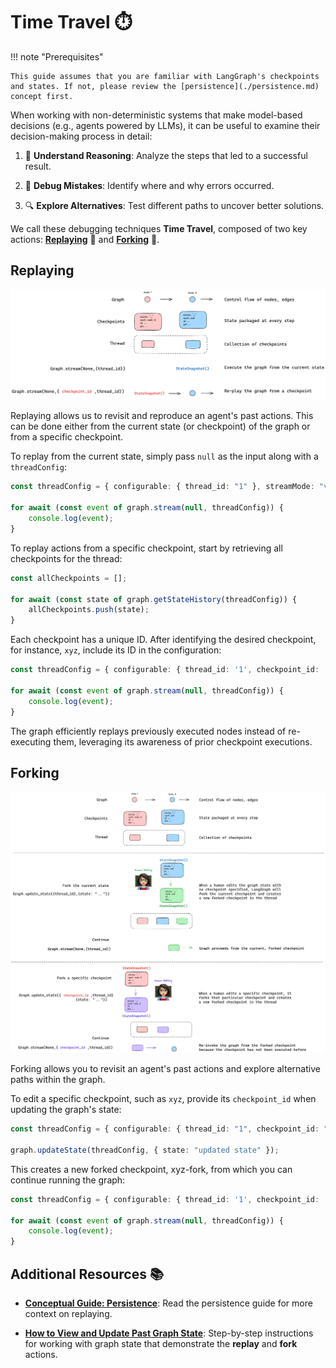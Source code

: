# Time Travel ⏱️

!!! note "Prerequisites"

    This guide assumes that you are familiar with LangGraph's checkpoints and states. If not, please review the [persistence](./persistence.md) concept first.

When working with non-deterministic systems that make model-based decisions (e.g., agents powered by LLMs), it can be useful to examine their decision-making process in detail:

1. 🤔 **Understand Reasoning**: Analyze the steps that led to a successful result.

2. 🐞 **Debug Mistakes**: Identify where and why errors occurred.

3. 🔍 **Explore Alternatives**: Test different paths to uncover better solutions.

We call these debugging techniques **Time Travel**, composed of two key actions: [**Replaying**](#replaying) 🔁 and [**Forking**](#forking) 🔀.

## Replaying

![](./img/human_in_the_loop/replay.png)

Replaying allows us to revisit and reproduce an agent's past actions. This can be done either from the current state (or checkpoint) of the graph or from a specific checkpoint.

To replay from the current state, simply pass `null` as the input along with a `threadConfig`:

```typescript
const threadConfig = { configurable: { thread_id: "1" }, streamMode: "values" };

for await (const event of graph.stream(null, threadConfig)) {
    console.log(event);
}
```

To replay actions from a specific checkpoint, start by retrieving all checkpoints for the thread:

```typescript
const allCheckpoints = [];

for await (const state of graph.getStateHistory(threadConfig)) {
    allCheckpoints.push(state);
}
```

Each checkpoint has a unique ID. After identifying the desired checkpoint, for instance, `xyz`, include its ID in the configuration:

```typescript
const threadConfig = { configurable: { thread_id: '1', checkpoint_id: 'xyz' }, streamMode: "values" };

for await (const event of graph.stream(null, threadConfig)) {
    console.log(event);
}
```

The graph efficiently replays previously executed nodes instead of re-executing them, leveraging its awareness of prior checkpoint executions.

## Forking

![](./img/human_in_the_loop/forking.png)

Forking allows you to revisit an agent's past actions and explore alternative paths within the graph.

To edit a specific checkpoint, such as `xyz`, provide its `checkpoint_id` when updating the graph's state:

```typescript
const threadConfig = { configurable: { thread_id: "1", checkpoint_id: "xyz" } };

graph.updateState(threadConfig, { state: "updated state" });
```

This creates a new forked checkpoint, xyz-fork, from which you can continue running the graph:

```typescript
const threadConfig = { configurable: { thread_id: '1', checkpoint_id: 'xyz-fork' }, streamMode: "values" };

for await (const event of graph.stream(null, threadConfig)) {
    console.log(event);
}
```

## Additional Resources 📚

- [**Conceptual Guide: Persistence**](https://langchain-ai.github.io/langgraphjs/concepts/persistence/#replay): Read the persistence guide for more context on replaying.

- [**How to View and Update Past Graph State**](../how-tos/human_in_the_loop/time-travel.ipynb): Step-by-step instructions for working with graph state that demonstrate the **replay** and **fork** actions.
